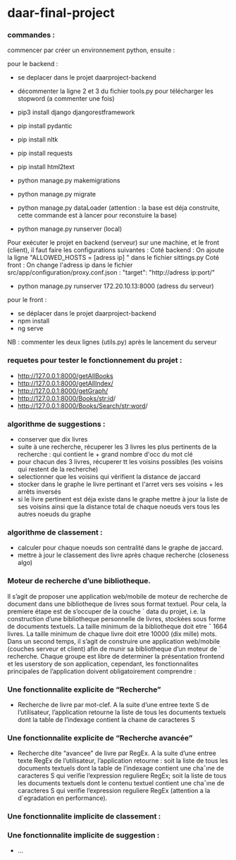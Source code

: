 # daar-final-project

### commandes :

commencer par créer un environnement python, ensuite :

pour le backend : 
- se deplacer dans le projet daarproject-backend

- décommenter la ligne 2 et 3 du fichier tools.py pour télécharger les stopword (a commenter une fois)
- pip3 install django djangorestframework
- pip install pydantic
- pip install nltk
- pip install requests 
- pip install html2text

- python manage.py makemigrations 
- python manage.py migrate  
- python manage.py dataLoader (attention : la base est déja construite, cette commande est à lancer pour reconstuire la base)
- python manage.py runserver (local)

Pour exécuter le projet en backend (serveur) sur une machine, et le front (client), il faut faire les configurations suivantes :
Coté backend : 
On ajoute la ligne "ALLOWED_HOSTS = [adress ip] " dans le fichier sittings.py
Coté front :
On change l'adress ip dans le fichier src/app/configuration/proxy.conf.json : "target": "http://adress ip:port/"
- python manage.py runserver 172.20.10.13:8000 (adress du serveur)

pour le front : 
- se déplacer dans le projet daarproject-backend
- npm install
- ng serve

NB : commenter les deux lignes (utils.py) après le lancement du serveur 

### requetes pour tester le fonctionnement du projet :
- http://127.0.0.1:8000/getAllBooks
- http://127.0.0.1:8000/getAllIndex/
- http://127.0.0.1:8000/getGraph/
- http://127.0.0.1:8000/Books/<str:id>/
- http://127.0.0.1:8000/Books/Search/<str:word>/


### algorithme de suggestions :
- conserver que dix livres 
- suite à une recherche, récuperer les 3 livres les plus pertinents de la recherche : qui contient le + grand nombre d'occ du mot clé 
- pour chacun des 3 livres, récuperer tt les voisins possibles (les voisins qui restent de la recherche)
- selectionner que les voisins qui vérifient la distance de jaccard
- stocker dans le graphe le livre pertinant et l'arret vers ses voisins + les arrêts inversés
- si le livre pertinent est déja existe dans le graphe mettre à jour la liste de ses voisins ainsi que la distance total de chaque noeuds 
  vers tous les autres noeuds du graphe

### algorithme de classement : 
- calculer pour chaque noeuds son centralité dans le graphe de jaccard.
- mettre à jour le classement des livre après chaque recherche (closeness algo) 

### Moteur de recherche d’une bibliotheque.

Il s’agit de proposer une application web/mobile de moteur de recherche de document dans une bibliotheque de livres sous format textuel. Pour cela, la premiere étape est de s’occuper de la couche ´ data du projet, i.e. la construction d’une bibliotheque personnelle de livres, stockées sous forme de documents textuels. La taille minimum de la bibliotheque doit etre ˆ 1664 livres. La taille minimum de chaque livre doit etre 10000 (dix mille) mots. Dans un second temps, il s’agit de construire une application web/mobile (couches serveur et client) afin de munir sa bibliotheque d’un moteur de `
recherche. Chaque groupe est libre de determiner la présentation frontend et les userstory de son application, cependant,
les fonctionnalites principales de l’application doivent obligatoirement comprendre :

### Une fonctionnalite explicite de “Recherche”

- Recherche de livre par mot-clef. A la suite d’une entree texte S de l’utilisateur, l’application retourne la liste de tous les documents textuels dont la table de l’indexage contient la chaıne de caracteres S

### Une fonctionnalite explicite de “Recherche avancée”

- Recherche dite “avancee” de livre par RegEx. A la suite d’une entree texte RegEx de l’utilisateur, l’application retourne : soit la liste de tous les documents textuels dont la table de l’indexage contient une chaˆıne de caracteres S qui verifie l’expression reguliere RegEx; soit la liste de tous les documents textuels dont le contenu textuel contient une chaˆıne de caracteres S qui verifie l’expression reguliere RegEx (attention a la d`egradation en performance).

###  Une fonctionnalite implicite de classement : 


### Une fonctionnalite implicite de suggestion :


- ...
